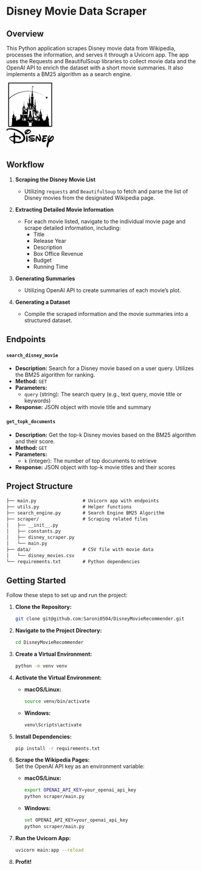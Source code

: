 # Disney Movie Data Scraper

## Overview

This Python application scrapes Disney movie data from Wikipedia, processes the information, and serves it through a Uvicorn app. The app uses the Requests and BeautifulSoup libraries to collect movie data and the OpenAI API to enrich the dataset with a short movie summaries. It also implements a BM25 algorithm as a search engine.

![Disney Image](image.png)

## Workflow

1. **Scraping the Disney Movie List**
   - Utilizing `requests` and `BeautifulSoup` to fetch and parse the list of Disney movies from the designated Wikipedia page.

2. **Extracting Detailed Movie Information**
   - For each movie listed, navigate to the individual movie page and scrape detailed information, including:
     - Title
     - Release Year
     - Description
     - Box Office Revenue
     - Budget
     - Running Time

3. **Generating Summaries**
   - Utilizing OpenAI API to create summaries of each movie’s plot.


4. **Generating a Dataset**
   - Compile the scraped information and the movie summaries into a structured dataset.

## Endpoints

#### `search_disney_movie`

- **Description:** Search for a Disney movie based on a user query. Utilizes the BM25 algorithm for ranking.
- **Method:** `GET`
- **Parameters:** 
  - `query` (string): The search query (e.g., text query, movie title or keywords)
- **Response:** JSON object with movie title and summary

#### `get_topk_documents`

- **Description:** Get the top-k Disney movies based on the BM25 algorithm and their score.
- **Method:** `GET`
- **Parameters:** 
  - `k` (integer): The number of top documents to retrieve
- **Response:** JSON object with top-k movie titles and their scores



## Project Structure
```
├── main.py                 # Uvicorn app with endpoints
├── utils.py                # Helper functions
├── search_engine.py        # Search Engine BM25 Algorithm
├── scraper/                # Scraping related files
│   ├── __init__.py
│   ├── constants.py
│   ├── disney_scraper.py
│   └── main.py
├── data/                   # CSV file with movie data
│   └── disney_movies.csv
└── requirements.txt        # Python dependencies
```

## Getting Started

Follow these steps to set up and run the project:

1. **Clone the Repository:**

   ```bash
   git clone git@github.com:Saroni0504/DisneyMovieRecommender.git
   ```

2. **Navigate to the Project Directory:**
   ```bash
   cd DisneyMovieRecommender
   ```

3. **Create a Virtual Environment:**
   ```bash
   python -m venv venv
   ```

4. **Activate the Virtual Environment:**
    - **macOS/Linux:**
        ```bash
        source venv/bin/activate
        ```
    - **Windows:**
        ```bash
        venv\Scripts\activate
        ```

5. **Install Dependencies:**
   ```bash
   pip install -r requirements.txt
   ```

6. **Scrape the Wikipedia Pages:**
<br>Set the OpenAI API key as an environment variable:
    - **macOS/Linux:**
        ```bash
        export OPENAI_API_KEY=your_openai_api_key
        python scraper/main.py
        ```
    - **Windows:**
        ```bash
        set OPENAI_API_KEY=your_openai_api_key
        python scraper/main.py
        ```

7. **Run the Uvicorn App:**
   ```bash
   uvicorn main:app --reload
   ```

8. **Profit!**
